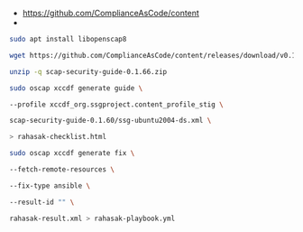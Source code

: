 
- https://github.com/ComplianceAsCode/content
- 
```bash
sudo apt install libopenscap8

wget https://github.com/ComplianceAsCode/content/releases/download/v0.1.66/scap-security-guide-0.1.66.zip

unzip -q scap-security-guide-0.1.66.zip
```

```bash
sudo oscap xccdf generate guide \

--profile xccdf_org.ssgproject.content_profile_stig \

scap-security-guide-0.1.60/ssg-ubuntu2004-ds.xml \

> rahasak-checklist.html
```

```bash
sudo oscap xccdf generate fix \

--fetch-remote-resources \

--fix-type ansible \

--result-id "" \

rahasak-result.xml > rahasak-playbook.yml
```